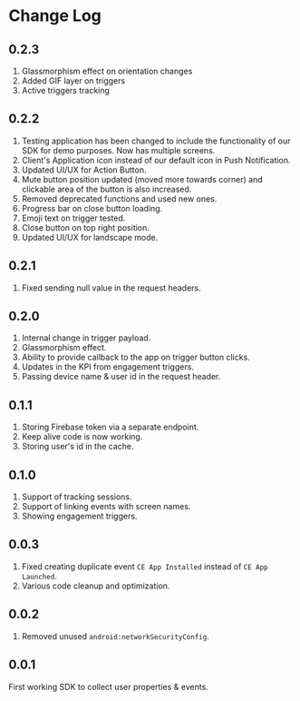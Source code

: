 # Change Log

## 0.2.3

1. Glassmorphism effect on orientation changes
2. Added GIF layer on triggers  
3. Active triggers tracking

## 0.2.2

1. Testing application has been changed to include the functionality of our SDK for demo purposes. Now has multiple screens.
2. Client's Application icon instead of our default icon in Push Notification.
3. Updated UI/UX for Action Button.
4. Mute button position updated (moved more towards corner) and clickable area of the button is also increased.
5. Removed deprecated functions and used new ones.
6. Progress bar on close button loading.
7. Emoji text on trigger tested.
8. Close button on top right position.
9. Updated UI/UX for landscape mode.

## 0.2.1

1. Fixed sending null value in the request headers.

## 0.2.0

1. Internal change in trigger payload.
2. Glassmorphism effect.
3. Ability to provide callback to the app on trigger button clicks.
4. Updates in the KPI from engagement triggers.
5. Passing device name & user id in the request header.

## 0.1.1

1. Storing Firebase token via a separate endpoint.
2. Keep alive code is now working.
3. Storing user's id in the cache.

## 0.1.0

1. Support of tracking sessions.
2. Support of linking events with screen names.
3. Showing engagement triggers.

## 0.0.3

1. Fixed creating duplicate event `CE App Installed` instead of `CE App Launched`.
2. Various code cleanup and optimization.

## 0.0.2

1. Removed unused `android:networkSecurityConfig`.

## 0.0.1

First working SDK to collect user properties & events.
